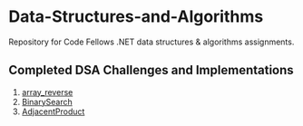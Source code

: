 # Data-Structures-and-Algorithms
Repository for Code Fellows .NET data structures &amp; algorithms assignments.

## Completed DSA Challenges and Implementations
1. [array_reverse](https://github.com/btaylor93/Data-Structures-and-Algorithms/tree/master/Challenges/array_reverse)  
2. [BinarySearch](https://github.com/btaylor93/Data-Structures-and-Algorithms/tree/master/Challenges/BinarySearch)
3. [AdjacentProduct](https://github.com/btaylor93/Data-Structures-and-Algorithms/tree/master/Challenges/AdjacentProduct)
